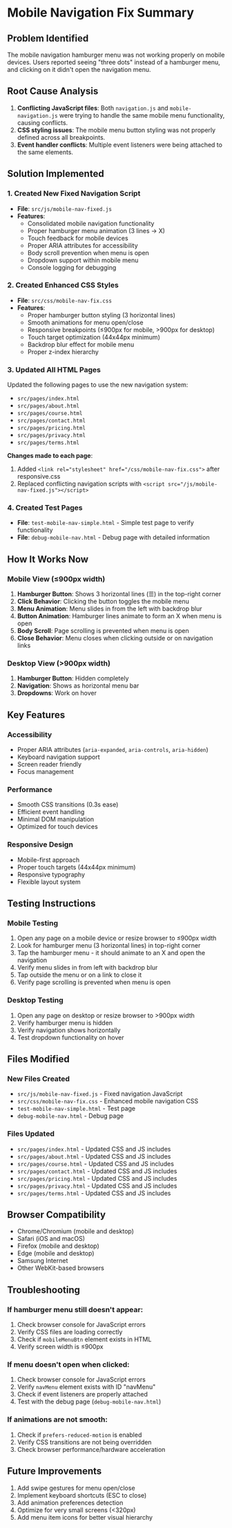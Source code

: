 # Mobile Navigation Fix Summary

## Problem Identified
The mobile navigation hamburger menu was not working properly on mobile devices. Users reported seeing "three dots" instead of a hamburger menu, and clicking on it didn't open the navigation menu.

## Root Cause Analysis
1. **Conflicting JavaScript files**: Both `navigation.js` and `mobile-navigation.js` were trying to handle the same mobile menu functionality, causing conflicts.
2. **CSS styling issues**: The mobile menu button styling was not properly defined across all breakpoints.
3. **Event handler conflicts**: Multiple event listeners were being attached to the same elements.

## Solution Implemented

### 1. Created New Fixed Navigation Script
- **File**: `src/js/mobile-nav-fixed.js`
- **Features**:
  - Consolidated mobile navigation functionality
  - Proper hamburger menu animation (3 lines → X)
  - Touch feedback for mobile devices
  - Proper ARIA attributes for accessibility
  - Body scroll prevention when menu is open
  - Dropdown support within mobile menu
  - Console logging for debugging

### 2. Created Enhanced CSS Styles
- **File**: `src/css/mobile-nav-fix.css`
- **Features**:
  - Proper hamburger button styling (3 horizontal lines)
  - Smooth animations for menu open/close
  - Responsive breakpoints (≤900px for mobile, >900px for desktop)
  - Touch target optimization (44x44px minimum)
  - Backdrop blur effect for mobile menu
  - Proper z-index hierarchy

### 3. Updated All HTML Pages
Updated the following pages to use the new navigation system:
- `src/pages/index.html`
- `src/pages/about.html`
- `src/pages/course.html`
- `src/pages/contact.html`
- `src/pages/pricing.html`
- `src/pages/privacy.html`
- `src/pages/terms.html`

**Changes made to each page**:
1. Added `<link rel="stylesheet" href="/css/mobile-nav-fix.css">` after responsive.css
2. Replaced conflicting navigation scripts with `<script src="/js/mobile-nav-fixed.js"></script>`

### 4. Created Test Pages
- **File**: `test-mobile-nav-simple.html` - Simple test page to verify functionality
- **File**: `debug-mobile-nav.html` - Debug page with detailed information

## How It Works Now

### Mobile View (≤900px width)
1. **Hamburger Button**: Shows 3 horizontal lines (☰) in the top-right corner
2. **Click Behavior**: Clicking the button toggles the mobile menu
3. **Menu Animation**: Menu slides in from the left with backdrop blur
4. **Button Animation**: Hamburger lines animate to form an X when menu is open
5. **Body Scroll**: Page scrolling is prevented when menu is open
6. **Close Behavior**: Menu closes when clicking outside or on navigation links

### Desktop View (>900px width)
1. **Hamburger Button**: Hidden completely
2. **Navigation**: Shows as horizontal menu bar
3. **Dropdowns**: Work on hover

## Key Features

### Accessibility
- Proper ARIA attributes (`aria-expanded`, `aria-controls`, `aria-hidden`)
- Keyboard navigation support
- Screen reader friendly
- Focus management

### Performance
- Smooth CSS transitions (0.3s ease)
- Efficient event handling
- Minimal DOM manipulation
- Optimized for touch devices

### Responsive Design
- Mobile-first approach
- Proper touch targets (44x44px minimum)
- Responsive typography
- Flexible layout system

## Testing Instructions

### Mobile Testing
1. Open any page on a mobile device or resize browser to ≤900px width
2. Look for hamburger menu (3 horizontal lines) in top-right corner
3. Tap the hamburger menu - it should animate to an X and open the navigation
4. Verify menu slides in from left with backdrop blur
5. Tap outside the menu or on a link to close it
6. Verify page scrolling is prevented when menu is open

### Desktop Testing
1. Open any page on desktop or resize browser to >900px width
2. Verify hamburger menu is hidden
3. Verify navigation shows horizontally
4. Test dropdown functionality on hover

## Files Modified

### New Files Created
- `src/js/mobile-nav-fixed.js` - Fixed navigation JavaScript
- `src/css/mobile-nav-fix.css` - Enhanced mobile navigation CSS
- `test-mobile-nav-simple.html` - Test page
- `debug-mobile-nav.html` - Debug page

### Files Updated
- `src/pages/index.html` - Updated CSS and JS includes
- `src/pages/about.html` - Updated CSS and JS includes
- `src/pages/course.html` - Updated CSS and JS includes
- `src/pages/contact.html` - Updated CSS and JS includes
- `src/pages/pricing.html` - Updated CSS and JS includes
- `src/pages/privacy.html` - Updated CSS and JS includes
- `src/pages/terms.html` - Updated CSS and JS includes

## Browser Compatibility
- Chrome/Chromium (mobile and desktop)
- Safari (iOS and macOS)
- Firefox (mobile and desktop)
- Edge (mobile and desktop)
- Samsung Internet
- Other WebKit-based browsers

## Troubleshooting

### If hamburger menu still doesn't appear:
1. Check browser console for JavaScript errors
2. Verify CSS files are loading correctly
3. Check if `mobileMenuBtn` element exists in HTML
4. Verify screen width is ≤900px

### If menu doesn't open when clicked:
1. Check browser console for JavaScript errors
2. Verify `navMenu` element exists with ID "navMenu"
3. Check if event listeners are properly attached
4. Test with the debug page (`debug-mobile-nav.html`)

### If animations are not smooth:
1. Check if `prefers-reduced-motion` is enabled
2. Verify CSS transitions are not being overridden
3. Check browser performance/hardware acceleration

## Future Improvements
1. Add swipe gestures for menu open/close
2. Implement keyboard shortcuts (ESC to close)
3. Add animation preferences detection
4. Optimize for very small screens (<320px)
5. Add menu item icons for better visual hierarchy